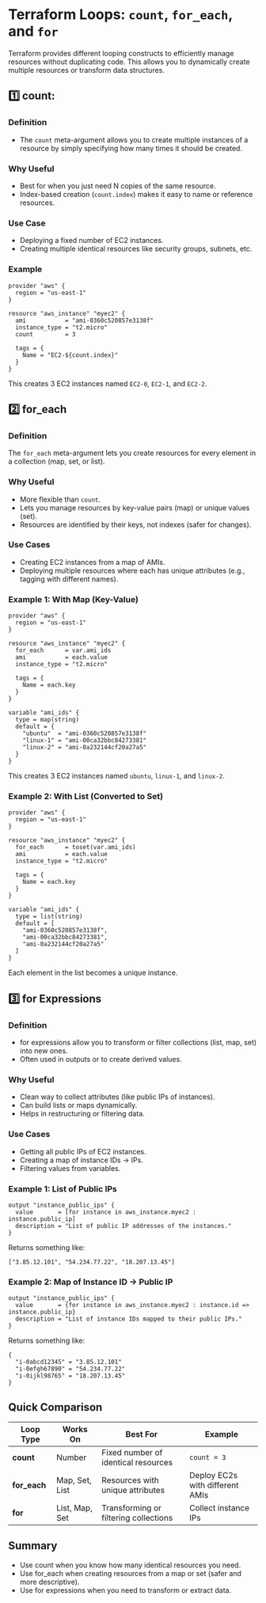 # Terraform Loops: `count`, `for_each`, and `for`

Terraform provides different looping constructs to efficiently manage resources without duplicating code.
This allows you to dynamically create multiple resources or transform data structures.


## 1️⃣ count:
### Definition
- The `count` meta-argument allows you to create multiple instances of a resource by simply specifying how many times it should be created.
### Why Useful
- Best for when you just need N copies of the same resource.
- Index-based creation (`count.index`) makes it easy to name or reference resources.

### Use Case
- Deploying a fixed number of EC2 instances.
- Creating multiple identical resources like security groups, subnets, etc.

### Example
```hcl
provider "aws" {
  region = "us-east-1"
}

resource "aws_instance" "myec2" {
  ami           = "ami-0360c520857e3138f"
  instance_type = "t2.micro"
  count         = 3

  tags = {
    Name = "EC2-${count.index}"
  }
}

```
This creates 3 EC2 instances named `EC2-0`, `EC2-1`, and `EC2-2`.

## 2️⃣ for_each
### Definition
The `for_each` meta-argument lets you create resources for every element in a collection (map, set, or list).

### Why Useful
- More flexible than `count`.
- Lets you manage resources by key-value pairs (map) or unique values (set).
- Resources are identified by their keys, not indexes (safer for changes).

### Use Cases
- Creating EC2 instances from a map of AMIs.
- Deploying multiple resources where each has unique attributes (e.g., tagging with different names).

### Example 1: With Map (Key-Value)
```hcl
provider "aws" {
  region = "us-east-1"
}

resource "aws_instance" "myec2" {
  for_each      = var.ami_ids
  ami           = each.value
  instance_type = "t2.micro"

  tags = {
    Name = each.key
  }
}

variable "ami_ids" {
  type = map(string)
  default = {
    "ubuntu"  = "ami-0360c520857e3138f"
    "linux-1" = "ami-00ca32bbc84273381"
    "linux-2" = "ami-0a232144cf20a27a5"
  }
}
```
This creates 3 EC2 instances named `ubuntu`, `linux-1`, and `linux-2`.

### Example 2: With List (Converted to Set)
```hcl
provider "aws" {
  region = "us-east-1"
}

resource "aws_instance" "myec2" {
  for_each      = toset(var.ami_ids)
  ami           = each.value
  instance_type = "t2.micro"

  tags = {
    Name = each.key
  }
}

variable "ami_ids" {
  type = list(string)
  default = [
    "ami-0360c520857e3138f",
    "ami-00ca32bbc84273381",
    "ami-0a232144cf20a27a5"
  ]
}

```
Each element in the list becomes a unique instance.

## 3️⃣ for Expressions
### Definition
- for expressions allow you to transform or filter collections (list, map, set) into new ones.
- Often used in outputs or to create derived values.

### Why Useful
- Clean way to collect attributes (like public IPs of instances).
- Can build lists or maps dynamically.
- Helps in restructuring or filtering data.

### Use Cases
- Getting all public IPs of EC2 instances.
- Creating a map of instance IDs → IPs.
- Filtering values from variables.

### Example 1: List of Public IPs
```hcl
output "instance_public_ips" {
  value       = [for instance in aws_instance.myec2 : instance.public_ip]
  description = "List of public IP addresses of the instances."
}
```
Returns something like:
```
["3.85.12.101", "54.234.77.22", "18.207.13.45"]
```

### Example 2: Map of Instance ID → Public IP
```hcl
output "instance_public_ips" {
  value       = {for instance in aws_instance.myec2 : instance.id => instance.public_ip}
  description = "List of instance IDs mapped to their public IPs."
}
```
Returns something like:
```
{
  "i-0abcd12345" = "3.85.12.101"
  "i-0efgh67890" = "54.234.77.22"
  "i-0ijkl98765" = "18.207.13.45"
}
```

## Quick Comparison
| Loop Type     | Works On       | Best For                              | Example                         |
| ------------- | -------------- | ------------------------------------- | ------------------------------- |
| **count**     | Number         | Fixed number of identical resources   | `count = 3`                     |
| **for\_each** | Map, Set, List | Resources with unique attributes      | Deploy EC2s with different AMIs |
| **for**       | List, Map, Set | Transforming or filtering collections | Collect instance IPs            |


## Summary
- Use count when you know how many identical resources you need.
- Use for_each when creating resources from a map or set (safer and more descriptive).
- Use for expressions when you need to transform or extract data.

